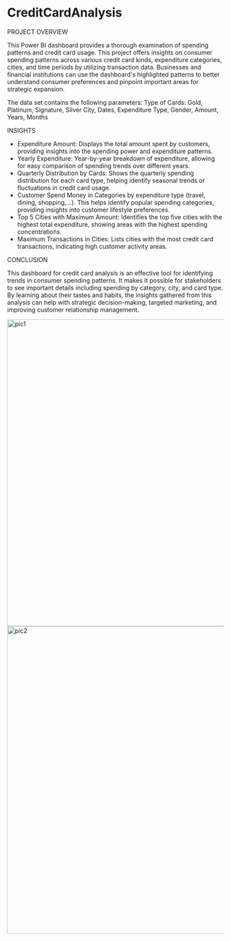 # CreditCardAnalysis

PROJECT OVERVIEW

This Power BI dashboard provides a thorough examination of spending patterns and credit card usage. This project offers insights on consumer spending patterns across various credit card kinds, expenditure categories, cities, and time periods by utilizing transaction data. Businesses and financial institutions can use the dashboard's highlighted patterns to better understand consumer preferences and pinpoint important areas for strategic expansion.

The data set contains the following parameters:
Type of Cards: Gold, Platinum, Signature, Silver
City, Dates, Expenditure Type, Gender, Amount, Years, Months

INSIGHTS

- Expenditure Amount: Displays the total amount spent by customers, providing insights into the spending power and expenditure patterns.
- Yearly Expenditure: Year-by-year breakdown of expenditure, allowing for easy comparison of spending trends over different years.
- Quarterly Distribution by Cards: Shows the quarterly spending distribution for each card type, helping identify seasonal trends or fluctuations in credit card usage.
- Customer Spend Money in Categories by expenditure type (travel, dining, shopping,...). This helps identify popular spending categories, providing insights into customer lifestyle preferences.
- Top 5 Cities with Maximum Amount: Identifies the top five cities with the highest total expenditure, showing areas with the highest spending concentrations.
- Maximum Transactions in Cities: Lists cities with the most credit card transactions, indicating high customer activity areas.

CONCLUSION

This dashboard for credit card analysis is an effective tool for identifying trends in consumer spending patterns. It makes it possible for stakeholders to see important details including spending by category, city, and card type. By learning about their tastes and habits, the insights gathered from this analysis can help with strategic decision-making, targeted marketing, and improving customer relationship management.

<img width="712" alt="pic1" src="https://github.com/user-attachments/assets/b3336a77-fc44-4c81-9607-c54901143390">

<img width="714" alt="pic2" src="https://github.com/user-attachments/assets/4c7aca4f-2320-4621-aedf-69552332bb58">
